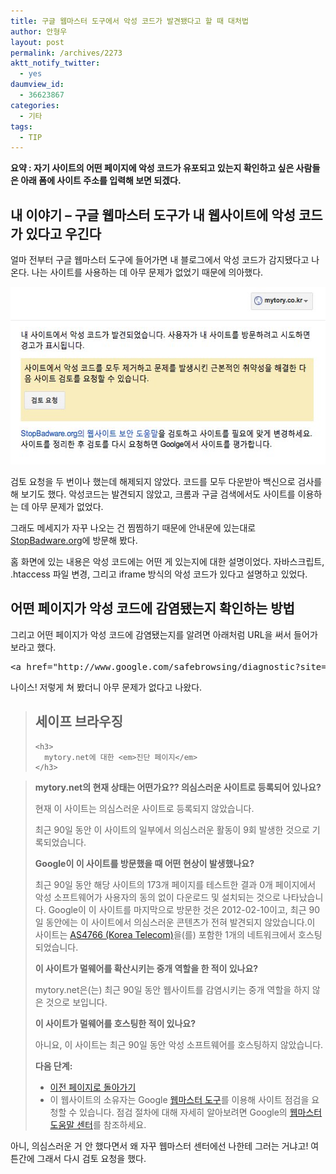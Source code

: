```yaml
---
title: 구글 웹마스터 도구에서 악성 코드가 발견됐다고 할 때 대처법
author: 안형우
layout: post
permalink: /archives/2273
aktt_notify_twitter:
  - yes
daumview_id:
  - 36623867
categories:
  - 기타
tags:
  - TIP
---
```

**요약 : 자기 사이트의 어떤 페이지에 악성 코드가 유포되고 있는지 확인하고 싶은 사람들은 아래 폼에 사이트 주소를 입력해 보면 되겠다.**

## 내 이야기 &#8211; 구글 웹마스터 도구가 내 웹사이트에 악성 코드가 있다고 우긴다

얼마 전부터 구글 웹마스터 도구에 들어가면 내 블로그에서 악성 코드가 감지됐다고 나온다. 나는 사이트를 사용하는 데 아무 문제가 없었기 때문에 의아했다.

<img class="aligncenter" src="/uploads/legacy/google_webmaster_badware_alert.jpg" alt="" width="553" height="284" />

검토 요청을 두 번이나 했는데 해제되지 않았다. 코드를 모두 다운받아 백신으로 검사를 해 보기도 했다. 악성코드는 발견되지 않았고, 크롬과 구글 검색에서도 사이트를 이용하는 데 아무 문제가 없었다.

그래도 메세지가 자꾸 나오는 건 찜찜하기 때문에 안내문에 있는대로 [StopBadware.org][1]에 방문해 봤다.

홈 화면에 있는 내용은 악성 코드에는 어떤 게 있는지에 대한 설명이었다. 자바스크립트, .htaccess 파일 변경, 그리고 iframe 방식의 악성 코드가 있다고 설명하고 있었다.

## 어떤 페이지가 악성 코드에 감염됐는지 확인하는 방법

그리고 어떤 페이지가 악성 코드에 감염됐는지를 알려면 아래처럼 URL을 써서 들어가 보라고 했다.

<pre>&lt;a href="http://www.google.com/safebrowsing/diagnostic?site=mytory.net"&gt;http://www.google.com/safebrowsing/diagnostic?site=mytory.net&lt;/a&gt;</pre>

나이스! 저렇게 쳐 봤더니 아무 문제가 없다고 나왔다.

<div id="header">
  <blockquote>
    <h2>
      세이프 브라우징
    </h2>
    
    <h3>
      mytory.net에 대한 <em>진단 페이지</em>
    </h3>
  </blockquote>
</div>

> **mytory.net의 현재 상태는 어떤가요?? 의심스러운 사이트로 등록되어 있나요?**
> 
> 현재 이 사이트는 의심스러운 사이트로 등록되지 않았습니다.
> 
> 최근 90일 동안 이 사이트의 일부에서 의심스러운 활동이 9회 발생한 것으로 기록되었습니다.
> 
> **Google이 이 사이트를 방문했을 때 어떤 현상이 발생했나요?**
> 
> 최근 90일 동안 해당 사이트의 173개 페이지를 테스트한 결과 0개 페이지에서 악성 소프트웨어가 사용자의 동의 없이 다운로드 및 설치되는 것으로 나타났습니다. Google이 이 사이트를 마지막으로 방문한 것은 2012-02-10이고, 최근 90일 동안에는 이 사이트에서 의심스러운 콘텐츠가 전혀 발견되지 않았습니다.이 사이트는 [AS4766 (Korea Telecom)][2]을(를) 포함한 1개의 네트워크에서 호스팅되었습니다.
> 
> **이 사이트가 멀웨어를 확산시키는 중개 역할을 한 적이 있나요?**
> 
> mytory.net은(는) 최근 90일 동안 웹사이트를 감염시키는 중개 역할을 하지 않은 것으로 보입니다.
> 
> **이 사이트가 멀웨어를 호스팅한 적이 있나요?**
> 
> 아니요, 이 사이트는 최근 90일 동안 악성 소프트웨어를 호스팅하지 않았습니다.
> 
> **다음 단계:**
> 
> *   [이전 페이지로 돌아가기][3]
> *   이 웹사이트의 소유자는 Google [웹마스터 도구][4]를 이용해 사이트 점검을 요청할 수 있습니다. 점검 절차에 대해 자세히 알아보려면 Google의 [웹마스터 도움말 센터][5]를 참조하세요.

아니, 의심스러운 거 안 했다면서 왜 자꾸 웹마스터 센터에선 나한테 그러는 거냐고! 여튼간에 그래서 다시 검토 요청을 했다.

 [1]: http://www.stopbadware.org/
 [2]: http://www.google.com/safebrowsing/diagnostic?site=AS:4766
 [3]: http://www.google.com/safebrowsing/diagnostic?site=mytory.net#
 [4]: http://www.google.com/webmasters/tools/
 [5]: http://www.google.com/support/webmasters/bin/answer.py?answer=45432
